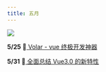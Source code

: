 ```yaml
---
title: 五月
---
```


![](/share/1.jpg)

**5/25** :blue_book:[ Volar - vue 终极开发神器](https://juejin.cn/post/6966106927990308872)

**5/31** :blue_book:[ 全面总结 Vue3.0 的新特性](https://juejin.cn/post/6968094627375087653)
